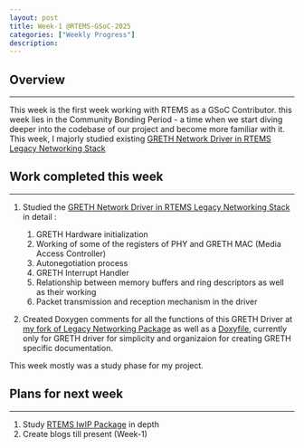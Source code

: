 ```yaml
---
layout: post
title: Week-1 @RTEMS-GSoC-2025
categories: ["Weekly Progress"]
description: 
---
```


## Overview
-------------------------------
This week is the first week working with RTEMS as a GSoC Contributor. this week lies in the Community Bonding Period - a time when we start diving deeper into the codebase of our project and become more familiar with it. This week, I majorly studied existing [GRETH Network Driver in RTEMS Legacy Networking Stack](https://gitlab.rtems.org/rtems/pkg/rtems-net-legacy/-/blob/main/bsps/shared/net/greth2.c?ref_type=heads)


## Work completed this week
----------------------------------

1. Studied the [GRETH Network Driver in RTEMS Legacy Networking Stack](https://gitlab.rtems.org/rtems/pkg/rtems-net-legacy/-/blob/main/bsps/shared/net/greth2.c?ref_type=heads) in detail :
    
    1. GRETH Hardware initialization
    2. Working of some of the registers of PHY and GRETH MAC (Media Access Controller)
    3. Autonegotiation process
    4. GRETH Interrupt Handler
    5. Relationship between memory buffers and ring descriptors as well as their working
    6. Packet transmission and reception mechanism in the driver

2. Created Doxygen comments for all the functions of this GRETH Driver at [my fork of Legacy Networking Package](https://gitlab.rtems.org/prithvi77/rtems-net-legacy/-/blob/v7-updates/bsps/shared/net/greth2.c?ref_type=heads) as well as a [Doxyfile](https://gitlab.rtems.org/prithvi77/rtems-net-legacy/-/blob/v7-updates/Doxyfile?ref_type=heads), currently only for GRETH driver for simplicity and organizaion for creating GRETH specific documentation.

This week mostly was a study phase for my project.

## Plans for next week
----------------------------------
1. Study [RTEMS lwIP Package](https://gitlab.rtems.org/rtems/pkg/rtems-lwip) in depth
2. Create blogs till present (Week-1)